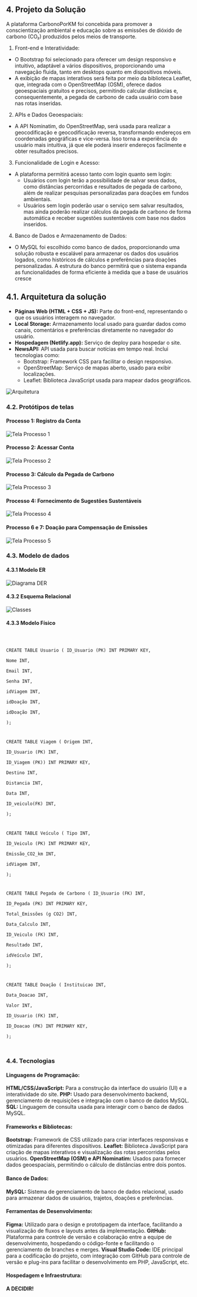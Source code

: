 ## 4. Projeto da Solução

A plataforma CarbonoPorKM foi concebida para promover a conscientização ambiental e educação sobre as emissões de dióxido de carbono (CO₂) produzidos pelos meios de transporte.

1. Front-end e Interatividade:
* O Bootstrap foi selecionado para oferecer um design responsivo e intuitivo, adaptável a vários dispositivos, proporcionando uma navegação fluida, tanto em desktops quanto em dispositivos móveis.
* A exibição de mapas interativos será feita por meio da biblioteca Leaflet, que, integrada com o OpenStreetMap (OSM), oferece dados geoespaciais gratuitos e precisos, permitindo calcular distâncias e, consequentemente, a pegada de carbono de cada usuário com base nas rotas inseridas.


2. APIs e Dados Geoespaciais:
* A API Nominatim, do OpenStreetMap, será usada para realizar a geocodificação e geocodificação reversa, transformando endereços em coordenadas geográficas e vice-versa. Isso torna a experiência do usuário mais intuitiva, já que ele poderá inserir endereços facilmente e obter resultados precisos.

3. Funcionalidade de Login e Acesso:
* A plataforma permitirá acesso tanto com login quanto sem login:
  * Usuários com login terão a possibilidade de salvar seus dados, como distâncias percorridas e resultados de pegada de carbono, além de realizar pesquisas personalizadas para doações em fundos ambientais.
  * Usuários sem login poderão usar o serviço sem salvar resultados, mas ainda poderão realizar cálculos da pegada de carbono de forma automática e receber sugestões sustentáveis com base nos dados inseridos.

4. Banco de Dados e Armazenamento de Dados:
* O MySQL foi escolhido como banco de dados, proporcionando uma solução robusta e escalável para armazenar os dados dos usuários logados, como históricos de cálculos e preferências para doações personalizadas. A estrutura do banco permitirá que o sistema expanda as funcionalidades de forma eficiente à medida que a base de usuários cresce


## 4.1. Arquitetura da solução

- **Páginas Web (HTML + CSS + JS):** Parte do front-end, representando o que os usuários interagem no navegador.
- **Local Storage:** Armazenamento local usado para guardar dados como canais, comentários e preferências diretamente no navegador do usuário.
- **Hospedagem (Netlify.app):** Serviço de deploy para hospedar o site.
- **NewsAPI:** API usada para buscar notícias em tempo real. Inclui tecnologias como:
  - Bootstrap: Framework CSS para facilitar o design responsivo.
  - OpenStreetMap: Serviço de mapas aberto, usado para exibir localizações.
  - Leaflet: Biblioteca JavaScript usada para mapear dados geográficos.
 
 ![Arquitetura](images/arquitetura.png)
 

### 4.2. Protótipos de telas

#### Processo 1: Registro da Conta

![Tela Processo 1](images/tela_1.png)

#### Processo 2: Acessar Conta

![Tela Processo 2](images/tela_2.png)

#### Processo 3: Cálculo da Pegada de Carbono

![Tela Processo 3](images/tela_3.png)

#### Processo 4: Fornecimento de Sugestões Sustentáveis

![Tela Processo 4](images/tela_4.png)

#### Processo 6 e 7: Doação para Compensação de Emissões

![Tela Processo 5](images/tela_5.png)



### 4.3. Modelo de dados


#### 4.3.1 Modelo ER

![Diagrama DER](images/4.2DER.png)



#### 4.3.2 Esquema Relacional

![Classes](images/D_Classes.png)

#### 4.3.3 Modelo Físico

<code>

CREATE TABLE Usuario 
( 
 ID_Usuario (PK) INT PRIMARY KEY,  
 Nome INT,  
 Email INT,  
 Senha INT,  
 idViagem INT,  
 idDoação INT,  
 idDoação INT,  
); 

CREATE TABLE Viagem 
( 
 Origem INT,  
 ID_Usuario (PK) INT,  
 ID_Viagem (PK)) INT PRIMARY KEY,  
 Destino INT,  
 Distancia INT,  
 Data INT,  
 ID_veiculo(FK) INT,  
); 

CREATE TABLE Veículo 
( 
 Tipo INT,  
 ID_Veiculo (PK) INT PRIMARY KEY,  
 Emissão_CO2_km INT,  
 idViagem INT,  
); 

CREATE TABLE Pegada de Carbono 
( 
 ID_Usuario (FK) INT,  
 ID_Pegada (PK) INT PRIMARY KEY,  
 Total_Emissões (g CO2) INT,  
 Data_Calculo INT,  
 ID_Veiculo (FK) INT,  
 Resultado INT,  
 idVeículo INT,  
); 

CREATE TABLE Doação 
( 
 Instituicao INT,  
 Data_Doacao INT,  
 Valor INT,  
 ID_Usuario (FK) INT,  
 ID_Doacao (PK) INT PRIMARY KEY,  
);

</code>



### 4.4. Tecnologias

#### Linguagens de Programação:
**HTML/CSS/JavaScript:** Para a construção da interface do usuário (UI) e a interatividade do site.
**PHP:** Usado para desenvolvimento backend, gerenciamento de requisições e integração com o banco de dados MySQL.
**SQL:** Linguagem de consulta usada para interagir com o banco de dados MySQL.

#### Frameworks e Bibliotecas:
**Bootstrap:** Framework de CSS utilizado para criar interfaces responsivas e otimizadas para diferentes dispositivos.
**Leaflet:** Biblioteca JavaScript para criação de mapas interativos e visualização das rotas percorridas pelos usuários.
**OpenStreetMap (OSM) e API Nominatim:** Usados para fornecer dados geoespaciais, permitindo o cálculo de distâncias entre dois pontos.

#### Banco de Dados:
**MySQL:** Sistema de gerenciamento de banco de dados relacional, usado para armazenar dados de usuários, trajetos, doações e preferências.

#### Ferramentas de Desenvolvimento:
**Figma:** Utilizado para o design e prototipagem da interface, facilitando a visualização de fluxos e layouts antes da implementação.
**GitHub:** Plataforma para controle de versão e colaboração entre a equipe de desenvolvimento, hospedando o código-fonte e facilitando o gerenciamento de branches e merges.
**Visual Studio Code:** IDE principal para a codificação do projeto, com integração com GitHub para controle de versão e plug-ins para facilitar o desenvolvimento em PHP, JavaScript, etc.

#### Hospedagem e Infraestrutura:
**A DECIDIR!**

